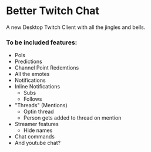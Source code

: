 # Better Twitch Chat

A new Desktop Twitch Client with all the jingles and bells.

### To be included features:
- Pols
- Predictions
- Channel Point Redemtions
- All the emotes
- Notifications
- Inline Notifications
    - Subs
    - Follows
- "Threads" (Mentions)
    - Optin thread
    - Person gets added to thread on mention
- Streamer features
    - Hide names
- Chat commands
- And youtube chat?